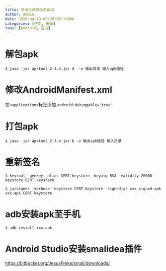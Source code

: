 ```yaml
---
title: 安卓无源码动态调试
author: Admin
date: 2020-04-19 00:26:00 +0800
categories: [逆向, 安卓]
tags: [Android, 逆向]
---
```


# 解包apk

```console
$ java -jar apktool_2.3.4.jar d  -o 输出目录 输入apk路径
```

# 修改AndroidManifest.xml

在```<application>```标签添加 ```android:debuggable="true"```


# 打包apk

```console
$ java -jar apktool_2.3.4.jar b -o 输出apk路径 输入目录
```

# 重新签名

```console
$ keytool -genkey -alias CERT.keystore -keyalg RSA -validity 20000 -keystore CERT.keystore

$ jarsigner -verbose -keystore CERT.keystore -signedjar xxx_signed.apk xxx.apk CERT.keystore
```

# adb安装apk至手机

```console
$ adb install xxx.apk
```

# Android Studio安装smalidea插件

https://bitbucket.org/JesusFreke/smali/downloads/